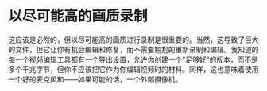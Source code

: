 # 以尽可能高的画质录制

这应该是必然的，但以尽可能高的画质进行录制是很重要的。当然，这导致了巨大的文件，但它让你有机会编辑和修复，而不需要尴尬的重新录制和编辑。我知道的每一个视频编辑工具都有一个导出设置，允许你创建一个"足够好"的版本，而不是多个千兆字节，但你不应该把它作为你编辑视频时的材料。同样，这也意味着使用一个好的麦克风和——如果可能的话，一个外部摄像机。